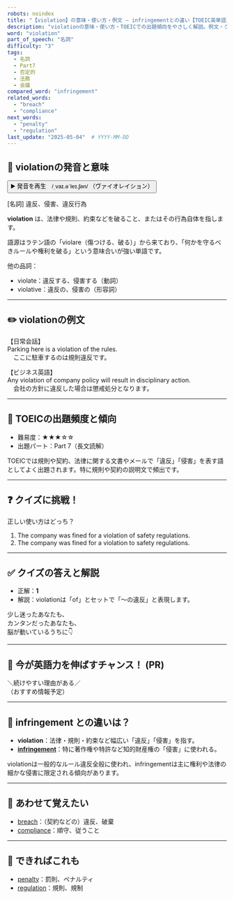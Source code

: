 ```yaml
---
robots: noindex
title: "【violation】の意味・使い方・例文 ― infringementとの違い【TOEIC英単語】"
description: "violationの意味・使い方・TOEICでの出題傾向をやさしく解説。例文・クイズ付きでinfringementとの違いもわかりやすく学べます。"
word: "violation"
part_of_speech: "名詞"
difficulty: "3"
tags:
  - 名詞
  - Part7
  - 否定的
  - 法務
  - 会議
compared_word: "infringement"
related_words:
  - "breach"
  - "compliance"
next_words:
  - "penalty"
  - "regulation"
last_update: "2025-05-04"  # YYYY-MM-DD
---
```


## 🔰 violationの発音と意味

<button class="play-audio" onclick="playTTS('violation')">
  <span class="play-audio-main">
    ▶️ 発音を再生　/ˌvaɪ.əˈleɪ.ʃən/
  </span>
  <span class="play-audio-sub">
    （ヴァイオレイション）
  </span>
</button>

[名詞] 違反、侵害、違反行為

**violation** は、法律や規則、約束などを破ること、またはその行為自体を指します。

語源はラテン語の「violare（傷つける、破る）」から来ており、「何かを守るべきルールや権利を破る」という意味合いが強い単語です。

他の品詞：  
- violate：違反する、侵害する（動詞）
- violative：違反の、侵害の（形容詞）

---

## ✏️ violationの例文

【日常会話】  
Parking here is a violation of the rules.  
　ここに駐車するのは規則違反です。

【ビジネス英語】  
Any violation of company policy will result in disciplinary action.  
　会社の方針に違反した場合は懲戒処分となります。

---

## 🎯 TOEICの出題頻度と傾向

- 難易度：★★★☆☆
- 出題パート：Part 7（長文読解）

TOEICでは規則や契約、法律に関する文書やメールで「違反」「侵害」を表す語としてよく出題されます。特に規則や契約の説明文で頻出です。

---

## ❓ クイズに挑戦！

正しい使い方はどっち？

1. The company was fined for a violation of safety regulations.  
2. The company was fined for a violation to safety regulations.

---

## ✅ クイズの答えと解説

- 正解：**1**
- 解説：violationは「of」とセットで「～の違反」と表現します。

少し迷ったあなたも、  
カンタンだったあなたも、  
脳が動いているうちに👇️

---

## 🚀 今が英語力を伸ばすチャンス！ (PR)

<div class="info-center">
＼続けやすい理由がある／<br>  
（おすすめ情報予定）
</div>

---

## 🤔  infringement との違いは？

- **violation**：法律・規則・約束など幅広い「違反」「侵害」を指す。
- **[infringement](/word/infringement/)**：特に著作権や特許など知的財産権の「侵害」に使われる。

violationは一般的なルール違反全般に使われ、infringementは主に権利や法律の細かな侵害に限定される傾向があります。

---

## 🧩 あわせて覚えたい

- [breach](/word/breach/)：（契約などの）違反、破棄
- [compliance](/word/compliance/)：順守、従うこと

---

## 📖 できればこれも

- [penalty](/word/penalty/)：罰則、ペナルティ
- [regulation](/word/regulation/)：規則、規制

<!-- cvid: aid42_bid49 -->
